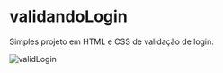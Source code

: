 # validandoLogin
Simples projeto em HTML e CSS de validação de login. 

![validLogin](https://user-images.githubusercontent.com/65515537/173382739-0d5bbbf9-cc88-4a6e-ba34-febf20e05bdc.gif)
